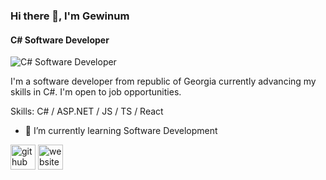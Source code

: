 ### Hi there 👋, I'm Gewinum
#### C# Software Developer
![C# Software Developer](https://github-readme-stats.vercel.app/api?username=Gewinum)

I'm a software developer from republic of Georgia currently advancing my skills in C#. I'm open to job opportunities.

Skills: C# / ASP.NET / JS / TS / React

- 🌱 I’m currently learning Software Development 


[<img src='https://cdn.jsdelivr.net/npm/simple-icons@3.0.1/icons/github.svg' alt='github' height='40'>](https://github.com/Gewinum)  [<img src='https://cdn.jsdelivr.net/npm/simple-icons@3.0.1/icons/icloud.svg' alt='website' height='40'>](https://gewinum.github.io)
